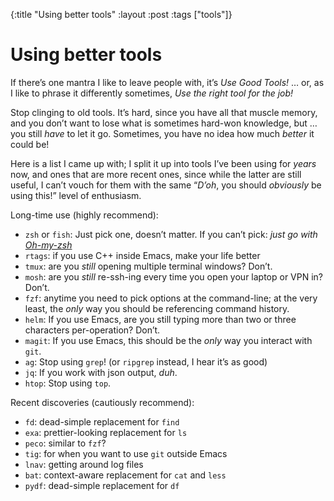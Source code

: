 {:title "Using better tools"
 :layout :post
 :tags ["tools"]}

# Using better tools

If there’s one mantra I like to leave people with, it’s _Use Good Tools!_ … or, as I like to phrase it differently sometimes, _Use the right tool for the job!_

Stop clinging to old tools. It’s hard, since you have all that muscle memory, and you don’t want to lose what is sometimes hard-won knowledge, but … you still _have_ to let it go. Sometimes, you have no idea how much _better_ it could be!

Here is a list I came up with; I split it up into tools I’ve been using for _years_ now, and ones that are more recent ones, since while the latter are still useful, I can’t vouch for them with the same “_D’oh_, you should _obviously_ be using this!” level of enthusiasm.

Long-time use (highly recommend):
- `zsh` or `fish`: Just pick one, doesn’t matter. If you can’t pick: _just go with [Oh-my-zsh](https://www.github.com/robbyrussell/oh-my-zsh)_
- `rtags`: if you use C++ inside Emacs, make your life better
- `tmux`: are you _still_ opening multiple terminal windows? Don’t.
- `mosh`: are you _still_ re-ssh-ing every time you open your laptop or VPN in? Don’t.
- `fzf`: anytime you need to pick options at the command-line; at the very least, the _only_ way you should be referencing command history.
- `helm`: If you use Emacs, are you still typing more than two or three characters per-operation? Don’t.
- `magit`: If you use Emacs, this should be the _only_ way you interact with `git`.
- `ag`: Stop using `grep`! (or `ripgrep` instead, I hear it’s as good)
- `jq`: If you work with json output, _duh_.
- `htop`: Stop using `top`.

Recent discoveries (cautiously recommend):
- `fd`: dead-simple replacement for `find` 
- `exa`: prettier-looking replacement for `ls`
- `peco`: similar to `fzf`? 
- `tig`: for when you want to use `git` outside Emacs
- `lnav`: getting around log files
- `bat`: context-aware replacement for `cat` and `less`
- `pydf`: dead-simple replacement for `df`


